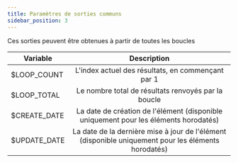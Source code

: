 ```yaml
---
title: Paramètres de sorties communs
sidebar_position: 3
---
```


Ces sorties peuvent être obtenues à partir de toutes les boucles


| Variable     |                                             Description                                             |
|--------------|:---------------------------------------------------------------------------------------------------:|
| $LOOP_COUNT  |                          L'index actuel des résultats, en commençant par 1                          |
| $LOOP_TOTAL  |                         Le nombre total de résultats renvoyés par la boucle                         |
| $CREATE_DATE |        La date de création de l'élément (disponible uniquement pour les éléments horodatés)         |
| $UPDATE_DATE | La date de la dernière mise à jour de l'élément (disponible uniquement pour les éléments horodatés) |